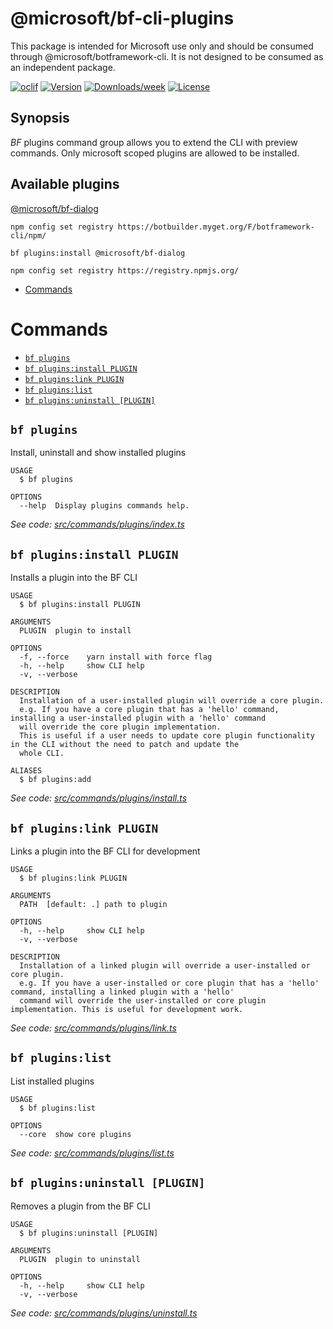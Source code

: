 @microsoft/bf-cli-plugins
=========================

This package is intended for Microsoft use only and should be consumed through @microsoft/botframework-cli. It is not designed to be consumed as an independent package.

[![oclif](https://img.shields.io/badge/cli-oclif-brightgreen.svg)](https://oclif.io)
[![Version](https://img.shields.io/npm/v/@microsoft/bf-cli-plugins.svg)](https://npmjs.org/package/@microsoft/bf-cli-plugins)
[![Downloads/week](https://img.shields.io/npm/dw/@microsoft/bf-cli-plugins.svg)](https://npmjs.org/package/@microsoft/bf-cli-plugins)
[![License](https://img.shields.io/npm/l/@microsoft/bf-cli-plugins.svg)](https://github.com/https://github.com/microsoft//botframework-cli/blob/master/package.json)

## Synopsis
_BF_ plugins command group allows you to extend the CLI with preview commands. Only microsoft scoped plugins are allowed to be installed.

## Available plugins

[@microsoft/bf-dialog](https://github.com/microsoft/botframework-cli/tree/master/packages/dialog)
```
npm config set registry https://botbuilder.myget.org/F/botframework-cli/npm/

bf plugins:install @microsoft/bf-dialog

npm config set registry https://registry.npmjs.org/
```
<!-- toc -->
* [Commands](#commands)
<!-- tocstop -->
# Commands
<!-- commands -->
* [`bf plugins`](#bf-plugins)
* [`bf plugins:install PLUGIN`](#bf-pluginsinstall-plugin)
* [`bf plugins:link PLUGIN`](#bf-pluginslink-plugin)
* [`bf plugins:list`](#bf-pluginslist)
* [`bf plugins:uninstall [PLUGIN]`](#bf-pluginsuninstall-plugin)

## `bf plugins`

Install, uninstall and show installed plugins

```
USAGE
  $ bf plugins

OPTIONS
  --help  Display plugins commands help.
```

_See code: [src/commands/plugins/index.ts](https://github.com/microsoft/botframework-cli/tree/master/packages/plugins/src/commands/plugins/index.ts)_

## `bf plugins:install PLUGIN`

Installs a plugin into the BF CLI

```
USAGE
  $ bf plugins:install PLUGIN

ARGUMENTS
  PLUGIN  plugin to install

OPTIONS
  -f, --force    yarn install with force flag
  -h, --help     show CLI help
  -v, --verbose

DESCRIPTION
  Installation of a user-installed plugin will override a core plugin.
  e.g. If you have a core plugin that has a 'hello' command, installing a user-installed plugin with a 'hello' command 
  will override the core plugin implementation. 
  This is useful if a user needs to update core plugin functionality in the CLI without the need to patch and update the 
  whole CLI.

ALIASES
  $ bf plugins:add
```

_See code: [src/commands/plugins/install.ts](https://github.com/microsoft/botframework-cli/tree/master/packages/plugins/src/commands/plugins/install.ts)_

## `bf plugins:link PLUGIN`

Links a plugin into the BF CLI for development

```
USAGE
  $ bf plugins:link PLUGIN

ARGUMENTS
  PATH  [default: .] path to plugin

OPTIONS
  -h, --help     show CLI help
  -v, --verbose

DESCRIPTION
  Installation of a linked plugin will override a user-installed or core plugin.
  e.g. If you have a user-installed or core plugin that has a 'hello' command, installing a linked plugin with a 'hello' 
  command will override the user-installed or core plugin implementation. This is useful for development work.
```

_See code: [src/commands/plugins/link.ts](https://github.com/microsoft/botframework-cli/tree/master/packages/plugins/src/commands/plugins/link.ts)_

## `bf plugins:list`

List installed plugins

```
USAGE
  $ bf plugins:list

OPTIONS
  --core  show core plugins
```

_See code: [src/commands/plugins/list.ts](https://github.com/microsoft/botframework-cli/tree/master/packages/plugins/src/commands/plugins/list.ts)_

## `bf plugins:uninstall [PLUGIN]`

Removes a plugin from the BF CLI

```
USAGE
  $ bf plugins:uninstall [PLUGIN]

ARGUMENTS
  PLUGIN  plugin to uninstall

OPTIONS
  -h, --help     show CLI help
  -v, --verbose
```

_See code: [src/commands/plugins/uninstall.ts](https://github.com/microsoft/botframework-cli/tree/master/packages/plugins/src/commands/plugins/uninstall.ts)_
<!-- commandsstop -->
